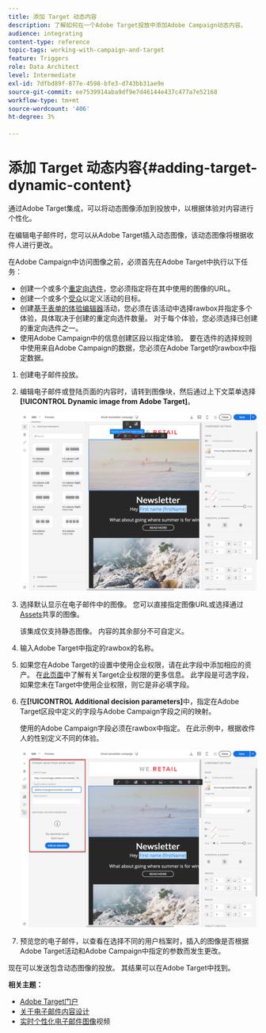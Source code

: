 ```yaml
---
title: 添加 Target 动态内容
description: 了解如何在一个Adobe Target投放中添加Adobe Campaign动态内容。
audience: integrating
content-type: reference
topic-tags: working-with-campaign-and-target
feature: Triggers
role: Data Architect
level: Intermediate
exl-id: 7dfbd89f-877e-4598-bfe3-d743bb31ae9e
source-git-commit: ee7539914aba9df9e7d46144e437c477a7e52168
workflow-type: tm+mt
source-wordcount: '406'
ht-degree: 3%

---
```


# 添加 Target 动态内容{#adding-target-dynamic-content}

通过Adobe Target集成，可以将动态图像添加到投放中，以根据体验对内容进行个性化。

在编辑电子邮件时，您可以从Adobe Target插入动态图像，该动态图像将根据收件人进行更改。

在Adobe Campaign中访问图像之前，必须首先在Adobe Target中执行以下任务：

* 创建一个或多个[重定向选件](https://experienceleague.adobe.com/docs/target/using/experiences/offers/offer-redirect.html)，您必须指定将在其中使用的图像的URL。
* 创建一个或多个[受众](https://experienceleague.adobe.com/docs/target/using/audiences/create-audiences/audiences.html)以定义活动的目标。
* 创建[基于表单的体验编辑器](https://experienceleague.adobe.com/docs/target/using/experiences/form-experience-composer.html)活动，您必须在该活动中选择rawbox并指定多个体验，具体取决于创建的重定向选件数量。 对于每个体验，您必须选择已创建的重定向选件之一。
* 使用Adobe Campaign中的信息创建区段以指定体验。 要在选件的选择规则中使用来自Adobe Campaign的数据，您必须在Adobe Target的rawbox中指定数据。

1. 创建电子邮件投放。
1. 编辑电子邮件或登陆页面的内容时，请转到图像块，然后通过上下文菜单选择&#x200B;**[!UICONTROL Dynamic image from Adobe Target]**。

   ![](assets/tar_insert_dynamic_image.png)

1. 选择默认显示在电子邮件中的图像。 您可以直接指定图像URL或选择通过[Assets](../../integrating/using/working-with-campaign-and-assets-core-service.md)共享的图像。

   该集成仅支持静态图像。 内容的其余部分不可自定义。

1. 输入Adobe Target中指定的rawbox的名称。
1. 如果您在Adobe Target的设置中使用企业权限，请在此字段中添加相应的资产。 在[此页面](https://experienceleague.adobe.com/docs/target/using/administer/manage-users/enterprise/properties-overview.html)中了解有关Target企业权限的更多信息。 此字段是可选字段，如果您未在Target中使用企业权限，则它是非必填字段。
1. 在&#x200B;**[!UICONTROL Additional decision parameters]**&#x200B;中，指定在Adobe Target区段中定义的字段与Adobe Campaign字段之间的映射。

   使用的Adobe Campaign字段必须在rawbox中指定。 在此示例中，根据收件人的性别定义不同的体验。

   ![](assets/tar_additional_decisionning_parameters.png)

1. 预览您的电子邮件，以查看在选择不同的用户档案时，插入的图像是否根据Adobe Target活动和Adobe Campaign中指定的参数而发生更改。

现在可以发送包含动态图像的投放。 其结果可以在Adobe Target中找到。

**相关主题：**

* [Adobe Target门户](https://experienceleague.adobe.com/docs/target/using/integrate/campaign-and-target.html)
* [关于电子邮件内容设计](../../designing/using/designing-content-in-adobe-campaign.md)
* [实时个性化电子邮件图像](https://helpx.adobe.com/cn/marketing-cloud/how-to/email-marketing.html)视频
